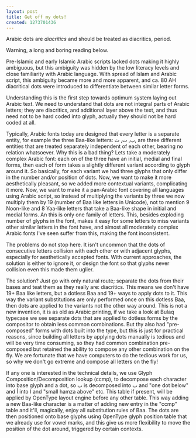 ```yaml
---
layout: post
title: Get off my dots!
created: 1273701436
---
```

Arabic dots are *diacritics* and should be treated as diacritics, period.

Warning, a long and boring reading below.
<!--break-->
Pre-Islamic and early Islamic Arabic scripts lacked dots making it highly ambiguous, but this ambiguity was hidden by the low literacy levels and close familiarity with Arabic language. With spread of Islam and Arabic script, this ambiguity became more and more apparent, and ca. 80 AH diacritical dots were introduced to differentiate between similar letter forms.

Understanding this is the first step towards optimum system laying out Arabic text. We need to understand that dots are not integral parts of Arabic letters; they are diacritics, and additional layer above the text, and thus need not to be hard coded into glyph, actually they should not be hard coded at all.

Typically, Arabic fonts today are designed that every letter is a separate entity, for example the three Baa-like letters: ب, ت, ث, are three different entities that are treated separately independent of each other, bearing no relation whatsoever. Why this is a bad thing? Lets take a moderately complex Arabic font: each on of the three have an initial, medial and final forms, then each of form takes a slightly different variant according to glyph around it. So basically, for each variant we had three glyphs that only differ in the number and/or position of dots. Now, we want to make it more aesthetically pleasant, so we added more contextual variants, complicating it more. Now, we want to make it a pan-Arabic font covering all languages using Arabic script, so instead of multiplying the variants by three we now multiply them by 19 (number of Baa like letters in Unicode), not to mention 9 Noon-like and 8 Yaa-like letters that take a Baa-like shape in initial and medial forms. An this is only one family of letters. This, besides exploding number of glyphs in the font, makes it easy for some letters to miss variants other similar letters in the font have, and almost all moderately complex Arabic fonts I've seen suffer from this, making the font inconsistent.

The problems do not stop here. It isn't uncommon that the dots of consecutive letters collision with each other or with adjacent glyphs, especially for aesthetically accepted fonts. With current approaches, the solution is either to ignore it, or design the font so that glyphs never collision even this made them uglier.

The solution? Just go with only natural route; separate the dots from their bases and teat them as they really are: diacritics. This means we don't have 19+ Baa like letters, but a dotless Baa and 19+ ways to apply dots to it. This way the variant substitutions are only performed once on this dotless Baa, then dots are applied to the variants not the other way around. This is not a new invention, it is as old as Arabic printing, if we take a look at Bulaq typecase we see separate dots that are applied to dotless forms by the compositor to obtain less common combinations. But thy also had "pre-composed" forms with dots built into the type, but this is just for practical reasons, since building all letters by applying dots manually is tedious and will be very time consuming, so they had common combination pre-composed but retained the ability to compose any other combination on the fly. We are fortunate that we have computers to do the tedious work for us, so why we don't go extreme and compose all letters on the fly!

If any one is interested in the technical details, we use Glyph Composition/Decomposition lookup (ccmp), to decompose each character into base glyph and a dot, so ب is decomposed into ٮ and "one dot below" and أ into ا and "small hamza above" etc. This table if present, will be applied by OpenType layout engine before any other table. This way adding a new Baa-like character is a matter of adding new entry in the "ccmp" table and it'll, magically, enjoy all substitution rules of Baa. The dots are then positioned onto base glyphs using OpenType glyph position table that we already use for vowel marks, and this give us more flexibility to move the position of the dot around, triggered by certain contexts.
